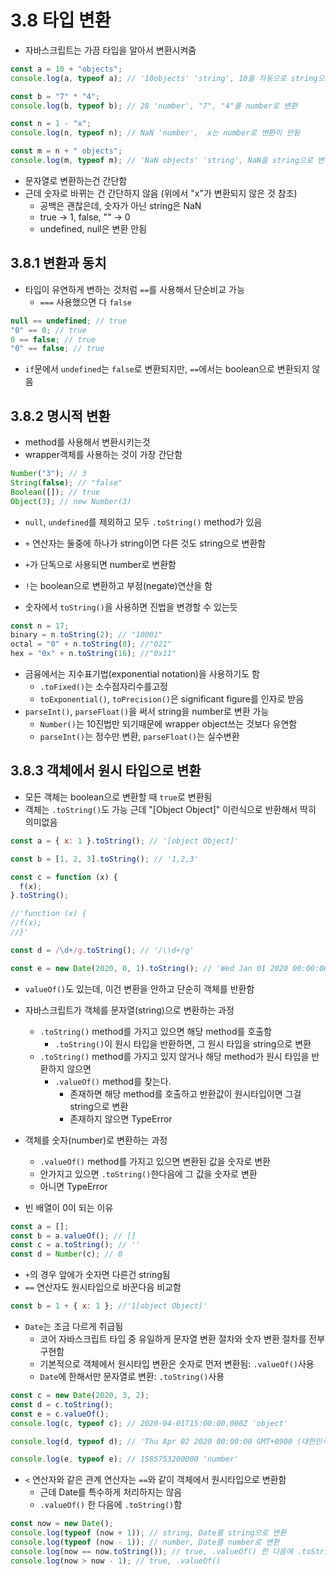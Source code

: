 # 3.8 타입 변환

- 자바스크립트는 가끔 타입을 알아서 변환시켜줌

```javascript
const a = 10 + "objects";
console.log(a, typeof a); // '10objects' 'string', 10을 자동으로 string으로 변환

const b = "7" * "4";
console.log(b, typeof b); // 28 'number', "7", "4"를 number로 변환

const n = 1 - "x";
console.log(n, typeof n); // NaN 'number',  x는 number로 변환이 안됨

const m = n + " objects";
console.log(m, typeof m); // 'NaN objects' 'string', NaN을 string으로 변환
```

- 문자열로 변환하는건 간단함
- 근데 숫자로 바뀌는 건 간단하지 않음 (위에서 "x"가 변환되지 않은 것 참조)
  - 공백은 괜찮은데, 숫자가 아닌 string은 NaN
  - true -> 1, false, "" -> 0
  - undefined, null은 변환 안됨

## 3.8.1 변환과 동치

- 타입이 유연하게 변하는 것처럼 `==`를 사용해서 단순비교 가능
  - `===` 사용했으면 다 `false`

```javascript
null == undefined; // true
"0" == 0; // true
0 == false; // true
"0" == false; // true
```

- `if`문에서 `undefined`는 `false`로 변환되지만, `==`에서는 boolean으로 변환되지 않음

## 3.8.2 명시적 변환

- method를 사용해서 변환시키는것
- wrapper객체를 사용하는 것이 가장 간단함

```javascript
Number("3"); // 3
String(false); // "false"
Boolean([]); // true
Object(3); // new Number(3)
```

- `null`, `undefined`를 제외하고 모두 `.toString()` method가 있음
- `+` 연산자는 둘중에 하나가 string이면 다른 것도 string으로 변환함
- `+`가 단독으로 사용되면 number로 변환함
- `!`는 boolean으로 변환하고 부정(negate)연산을 함

- 숫자에서 `toString()`을 사용하면 진법을 변경할 수 있는듯

```javascript
const n = 17;
binary = n.toString(2); // "10001"
octal = "0" + n.toString(8); //"021"
hex = "0x" + n.toString(16); //"0x11"
```

- 금융에서는 지수표기법(exponential notation)을 사용하기도 함
  - `.toFixed()`는 소수점자리수를고정
  - `toExponential()`, `toPrecision()`은 significant figure를 인자로 받음
- `parseInt()`, `parseFloat()`을 써서 string을 number로 변환 가능
  - `Number()`는 10진법만 되기때문에 wrapper object쓰는 것보다 유연함
  - `parseInt()`는 정수만 변환, `parseFloat()`는 실수변환

## 3.8.3 객체에서 원시 타입으로 변환

- 모든 객체는 boolean으로 변환할 때 `true`로 변환됨
- 객체는 `.toString()`도 가능 근데 "[Object Object]" 이런식으로 반환해서 딱히 의미없음

```javascript
const a = { x: 1 }.toString(); // '[object Object]'

const b = [1, 2, 3].toString(); // '1,2,3'

const c = function (x) {
  f(x);
}.toString();

//'function (x) {
//f(x);
//}'

const d = /\d+/g.toString(); // '/\\d+/g'

const e = new Date(2020, 0, 1).toString(); // 'Wed Jan 01 2020 00:00:00 GMT+0900 (대한민국 표준시)'
```

- `valueOf()`도 있는데, 이건 변환을 안하고 단순히 객체를 반환함
- 자바스크립트가 객체를 문자열(string)으로 변환하는 과정

  - `.toString()` method를 가지고 있으면 해당 method를 호출함
    - `.toString()`이 원시 타입을 반환하면, 그 원시 타입을 string으로 변환
  - `.toString()` method를 가지고 있지 않거나 해당 method가 원시 타입을 반환하지 않으면
    - `.valueOf()` method를 찾는다.
      - 존재하면 해당 method를 호출하고 반환값이 원시타입이면 그걸 string으로 변환
      - 존재하지 않으면 TypeError

- 객체를 숫자(number)로 변환하는 과정

  - `.valueOf()` method를 가지고 있으면 변환된 값을 숫자로 변환
  - 안가지고 있으면 `.toString()`한다음에 그 값을 숫자로 변환
  - 아니면 TypeError

- 빈 배열이 0이 되는 이유

```javascript
const a = [];
const b = a.valueOf(); // []
const c = a.toString(); // ''
const d = Number(c); // 0
```

- `+`의 경우 앞에가 숫자면 다른건 string됨
- `==` 연산자도 원시타입으로 바꾼다음 비교함

```javascript
const b = 1 + { x: 1 }; //'1[object Object]'
```

- `Date`는 조금 다르게 취급됨
  - 코어 자바스크립트 타입 중 유일하게 문자열 변환 절차와 숫자 변환 절차를 전부 구현함
  - 기본적으로 객체에서 원시타입 변환은 숫자로 먼저 변환됨: `.valueOf()`사용
  - `Date`에 한해서만 문자열로 변환: `.toString()`사용

```javascript
const c = new Date(2020, 3, 2);
const d = c.toString();
const e = c.valueOf();
console.log(c, typeof c); // 2020-04-01T15:00:00.000Z 'object'

console.log(d, typeof d); // 'Thu Apr 02 2020 00:00:00 GMT+0900 (대한민국 표준시)' 'string'

console.log(e, typeof e); // 1585753200000 'number'
```

- `<` 연산자와 같은 관계 연산자는 `==`와 같이 객체에서 원시타입으로 변환함
  - 근데 Date를 특수하게 처리하지는 않음
  - `.valueOf()` 한 다음에 `.toString()`함

```javascript
const now = new Date();
console.log(typeof (now + 1)); // string, Date를 string으로 변환
console.log(typeof (now - 1)); // number, Date를 number로 변환
console.log(now == now.toString()); // true, .valueOf() 한 다음에 .toString()
console.log(now > now - 1); // true, .valueOf()
```
